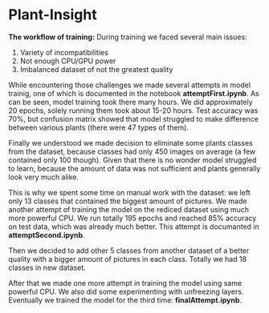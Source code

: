 # Plant-Insight

**The workflow of training:**
During training we faced several main issues:
1. Variety of incompatibilities
2. Not enough CPU/GPU power
3. Imbalanced dataset of not the greatest quality

While encountering those challenges we made several attempts in model trainig, one of which is documented in the notebook **attemptFirst.ipynb**. As can be seen, model training took there many hours. We did approximately 20 epochs, solely running them took about 15-20 hours. Test accuracy was 70%, but confusion matrix showed that model struggled to make difference between various plants (there were 47 types of them). 

Finally we understood we made decision to eliminate some plants classes from the dataset, because classes had only 450 images on average (a few contained only 100 though). Given that there is no wonder model struggled to learn, because the amount of data was not sufficient and plants generally look very much alike. 

This is why we spent some time on manual work with the dataset: we left only 13 classes that contained the biggest amount of pictures. We made another attempt of training the model on the rediced dataset using much more powerful CPU. We run totally 195 epochs and reached 85% accuracy on test data, which was already much better. This attempt is documanted in **attemptSecond.ipynb**.

Then we decided to add other 5 classes from another dataset of a better quality with a bigger amount of pictures in each class. Totally we had 18 classes in new dataset.

After that we made one more attempt in training the model using same powerful CPU. We also did some experimenting with unfreezing layers. Eventually we trained the model for the third time: **finalAttempt.ipynb**.
